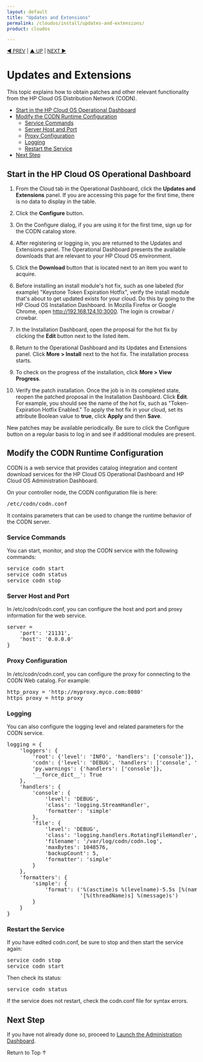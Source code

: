 ```yaml
---
layout: default
title: "Updates and Extensions"
permalink: /cloudos/install/updates-and-extensions/
product: cloudos

---
```


<a name="_top"> </a>

<script> 

function PageRefresh { 
onLoad="window.refresh"
}

PageRefresh();

</script>


<p style="font-size: small;"> <a href="/cloudos/install/hot-fixes/">&#9664; PREV</a> | <a href="/cloudos/install/">&#9650; UP</a> | <a href="/cloudos/install/advanced-cloud-setup/">NEXT &#9654;</a> </p>

# Updates and Extensions

This topic explains how to obtain patches and other relevant functionality from the HP Cloud OS Distribution Network (CODN).

* [Start in the HP Cloud OS Operational Dashboard](#start-in-the-hp-cloud-os-operational-dashboard)
* [Modify the CODN Runtime Configuration](#modify-the-codn-runtime-configuration) 
  * [Service Commands](#service-commands)
  * [Server Host and Port](#server-host-and-port)
  * [Proxy Configuration](#proxy-configuration)
  * [Logging](#logging)
  * [Restart the Service](#restart-the-service)
* [Next Step](#next-step)


## Start in the HP Cloud OS Operational Dashboard

1. From the Cloud tab in the Operational Dashboard, click the **Updates and Extensions** panel. If you are accessing this page for the first time, there is no data to display in the table.

2. Click the **Configure** button.

3. On the Configure dialog, if you are using it for the first time, sign up for the CODN catalog store.

4. After registering or logging in, you are returned to the Updates and Extensions panel. The Operational Dashboard presents the available downloads that are relevant to your HP Cloud OS environment.

5. Click the **Download** button that is located next to an item you want to acquire.  

6. Before installing an install module's hot fix, such as one labeled (for example) "Keystone Token Expiration Hotfix", verify the install module that's about to get updated exists for your cloud. Do this by going to the HP Cloud OS Installation Dashboard. In Mozilla Firefox or Google Chrome, open http://192.168.124.10:3000. The login is crowbar / crowbar.

7. In the Installation Dashboard, open the proposal for the hot fix by clicking the **Edit** button next to the listed item.   

8. Return to the Operational Dashboard and its Updates and Extensions panel. Click **More > Install** next to the hot fix. The installation process starts. 

9. To check on the progress of the installation, click **More > View Progress**.  

10. Verify the patch installation. Once the job is in its completed state, reopen the patched proposal in the Installation Dashboard.  Click **Edit**. For example, you should see the name of the hot fix, such as 
"Token-Expiration Hotfix Enabled." To apply the hot fix in your cloud, set its attribute Boolean value to **true**, click **Apply** and then **Save**.

New patches may be available periodically. Be sure to click the Configure button on a regular basis to log in and see if additional modules are present. 

## Modify the CODN Runtime Configuration

CODN is a web service that provides catalog integration and content download services for the HP Cloud OS Operational Dashboard and 
HP Cloud OS Administration Dashboard. 

On your controller node, the CODN configuration file is here:

<pre>
/etc/codn/codn.conf
</pre>

It contains parameters that can be used to change the runtime behavior of the CODN server. 

### Service Commands

You can start, monitor, and stop the CODN service with the following commands:

<pre>
service codn start  
service codn status 
service codn stop
</pre> 

### Server Host and Port

In /etc/codn/codn.conf, you can configure the host and port and proxy information for the web service.

<pre>
server = 
    'port': '21131',  
    'host': '0.0.0.0' 
}
</pre>
	
### Proxy Configuration

In /etc/codn/codn.conf, you can configure the proxy for connecting to the CODN Web catalog. For example:

<pre>
http_proxy = 'http://myproxy.myco.com:8080'
https_proxy = http_proxy
</pre>

### Logging

You can also configure the logging level and related parameters for the CODN service.

<pre>
logging = {
    'loggers': {
        'root': {'level': 'INFO', 'handlers': ['console']},
        'codn': {'level': 'DEBUG', 'handlers': ['console', 'file']},
        'py.warnings': {'handlers': ['console']},
        '__force_dict__': True
    },
    'handlers': {
        'console': {
            'level': 'DEBUG',
            'class': 'logging.StreamHandler',
            'formatter': 'simple'
        },
        'file': {
            'level': 'DEBUG',
            'class': 'logging.handlers.RotatingFileHandler',
            'filename': '/var/log/codn/codn.log',
            'maxBytes': 1048576,
            'backupCount': 5,
            'formatter': 'simple'
        }
    },
    'formatters': {
        'simple': {
            'format': ('%(asctime)s %(levelname)-5.5s [%(name)s]'
                       '[%(threadName)s] %(message)s')
        }
    }
}
</pre>

### Restart the Service

If you have edited codn.conf, be sure to stop and then start the service again:

<pre>
service codn stop 
service codn start
</pre>

Then check its status:

<pre>
service codn status
</pre>

If the service does not restart, check the codn.conf file for syntax errors.

## Next Step

If you have not already done so, proceed to [Launch the Administration Dashboard](/cloudos/install/launch-admin-dashboard).

<a href="#_top" style="padding:14px 0px 14px 0px; text-decoration: none;"> Return to Top &#8593; </a>


